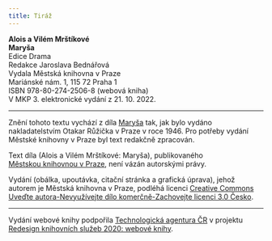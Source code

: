 ```yaml
---
title: Tiráž
---
```


**Alois a Vilém Mrštíkové    
Maryša**  
Edice Drama  
Redakce Jaroslava Bednářová  
Vydala Městská knihovna v Praze  
Mariánské nám. 1, 115 72 Praha 1  
ISBN 978-80-274-2506-8 (webová kniha)  
V MKP 3. elektronické vydání z 21. 10. 2022.

***

Znění tohoto textu vychází z díla [Maryša](https://aleph.nkp.cz/F/?func=direct&doc_number=000500915&local_base=CNB) tak, jak bylo vydáno nakladatelstvím Otakar Růžička v Praze v roce 1946. Pro potřeby vydání Městské knihovny v Praze byl text redakčně zpracován.

Text díla (Alois a Vilém Mrštíkové: Maryša), publikovaného [Městskou knihovnou v Praze](https://www.mlp.cz/cz/), není vázán autorskými právy.

Vydání (obálka, upoutávka, citační stránka a grafická úprava), jehož autorem je Městská knihovna v Praze, podléhá licenci [Creative Commons Uveďte autora-Nevyužívejte dílo komerčně-Zachovejte licenci 3.0 Česko](https://creativecommons.org/licenses/by-nc-sa/3.0/cz/).


***

Vydání webové knihy podpořila [Technologická agentura ČR](https://www.tacr.cz/) v projektu [Redesign knihovních služeb 2020: webové knihy](https://starfos.tacr.cz/cs/project/TL04000391).